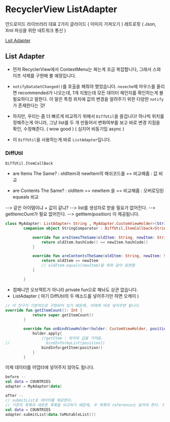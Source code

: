 # RecyclerView ListAdapter

안드로이드 라이브러리 대표 2가지
글라이드 ( 이미지 가져오기 )
레트로핏 ( Json, Xml 파싱을 위한 네트워크 통신 )

[Lsit Adapter](#list-adapter)

## List Adapter

- 먼저 RecyclerView에서 ContextMenu는 짜는게 조금 복잡합니다, 그래서 스와이프 삭제를 구현해 볼 예정입니다.

- `notifyDataSetChanged()`를 호출을 해줘야 했었습니다. `noseche`에 마우스를 올리면 recommended가 나오는데, 1개 지웠는데 모든 데이터 체인지를 확인하는게 불필요하다고 말한다. 이 말은 특정 위치에 값의 변경을 알려주기 위한 다양한 `notify`가 존재한다는 것!

- 하지만, 우리는 좀 더 빠르게 비교하기 위해서 `DiffUtil`을 쓸겁니다! 하나씩 위치를 정해주는게 아니라, 그냥 list를 두 개 만들어서 변화여부를 보고 바로 변경 지점을 확인, 수정해준다. ( wow good ) ( 심지어 비동기임 async )

- 이 `DiffUtil`을 사용하는게 바로 `ListAdapter`입니다.

### DiffUtil

`DiffUtil.ItemCallBack`

- are Items The Same?
  : oldItem과 newItem의 해쉬코드를 == 비교해줌
  : 값 비교

- are Contents The Same?
  : oldItem == newItem 을 == 비교해줌
  : 오버로딩된 equeals 비교

--> 같은 아이템이냐 + 값이 같냐?
--> list를 생성자로 받을 필요가 없어진다.
--> getItemcOunt가 필요 없어진다.
--> getItem(position) 이 제공됩니다.

```kotlin
class MyAdapter: ListAdapter< String , MyAdapter.CustomViewHolder>(StringComparator){
        companion object StringComparator : DiffUtil.ItemCallback<String>() {

            override fun areItemsTheSame(oldItem: String, newItem: String): Boolean {
                return oldItem.hashCode() == newItem.hashCode()
            }

            override fun areContentsTheSame(oldItem: String, newItem: String): Boolean {
                return oldItem == newItem
                // oldItem.equals(newItem)을 위와 같이 표현함
            }

        }
```

- 컴패니언 오브젝트가 아니라 private fun으로 해놔도 상관 없습니다.
- ListAdapter ( 여기 DiffUtil의 두 메소드를 넣어주기만 하면 오케이 )

```kotlin
// 이 친구가 기본적으로 구현되어 있기 때문에, 아래에 바로 넣어주면 됩니다.
override fun getItemCount(): Int {
            return super.getItemCount()
        }

        override fun onBindViewHolder(holder: CustomViewHolder, position: Int) {
            holder.apply{
                //getItem : 위치의 값을 가져옴.
//                bindInfo(myList[position])
                bindInfo(getItem(position))
            }
        }
```

이제 데이터를 어댑터에 넣어주지 않아도 됩니다.

```kotlin
before --
val data = COUNTRIES
adapter = MyAdapter(data)

after --
// submitList로 데이터를 제공한다.
// 기존의 목록과 새로운 목록을 비교하기 때문에, 두 목록의 reference는 달라야 한다. toMutableList로 새로 생성.
val data = COUNTRIES
adapter.submitList(data.toMutableList())
```

###
